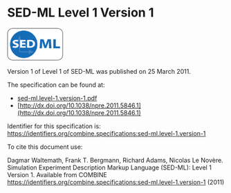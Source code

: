 # SED-ML Level 1 Version 1
<img src="./files/sed-ml.png" alt="SED-ML logo" height="75"/>

Version 1 of Level 1 of SED-ML was published on 25 March 2011.

The specification can be found at:

* [sed-ml.level-1.version-1.pdf](./files/sed-ml.level-1.version-1.pdf)
* [http://dx.doi.org/10.1038/npre.2011.5846.1](http://dx.doi.org/10.1038/npre.2011.5846.1)

Identifier for this specification is: https://identifiers.org/combine.specifications:sed-ml.level-1.version-1

To cite this document use:

Dagmar Waltemath, Frank T. Bergmann, Richard Adams, Nicolas Le Novère. Simulation Experiment Description Markup Language (SED-ML): Level 1 Version 1. Available from COMBINE <https://identifiers.org/combine.specifications:sed-ml.level-1.version-1> (2011)
